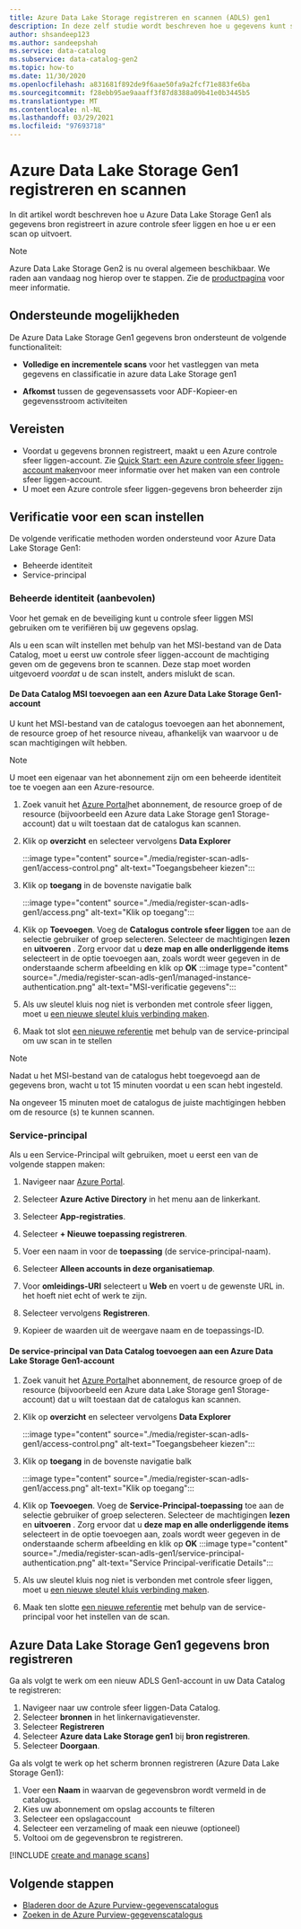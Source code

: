 ```yaml
---
title: Azure Data Lake Storage registreren en scannen (ADLS) gen1
description: In deze zelf studie wordt beschreven hoe u gegevens kunt scannen van Azure Data Lake Storage Gen1 naar Azure controle sfeer liggen.
author: shsandeep123
ms.author: sandeepshah
ms.service: data-catalog
ms.subservice: data-catalog-gen2
ms.topic: how-to
ms.date: 11/30/2020
ms.openlocfilehash: a831681f892de9f6aae50fa9a2fcf71e883fe6ba
ms.sourcegitcommit: f28ebb95ae9aaaff3f87d8388a09b41e0b3445b5
ms.translationtype: MT
ms.contentlocale: nl-NL
ms.lasthandoff: 03/29/2021
ms.locfileid: "97693718"
---
```

# <a name="register-and-scan-azure-data-lake-storage-gen1"></a>Azure Data Lake Storage Gen1 registreren en scannen

In dit artikel wordt beschreven hoe u Azure Data Lake Storage Gen1 als gegevens bron registreert in azure controle sfeer liggen en hoe u er een scan op uitvoert.

> [!Note]
> Azure Data Lake Storage Gen2 is nu overal algemeen beschikbaar. We raden aan vandaag nog hierop over te stappen. Zie de [productpagina](https://azure.microsoft.com/services/storage/data-lake-storage/) voor meer informatie.

## <a name="supported-capabilities"></a>Ondersteunde mogelijkheden

De Azure Data Lake Storage Gen1 gegevens bron ondersteunt de volgende functionaliteit:

- **Volledige en incrementele scans** voor het vastleggen van meta gegevens en classificatie in azure data Lake Storage gen1

- **Afkomst** tussen de gegevensassets voor ADF-Kopieer-en gegevensstroom activiteiten

## <a name="prerequisites"></a>Vereisten

- Voordat u gegevens bronnen registreert, maakt u een Azure controle sfeer liggen-account. Zie [Quick Start: een Azure controle sfeer liggen-account maken](create-catalog-portal.md)voor meer informatie over het maken van een controle sfeer liggen-account.
- U moet een Azure controle sfeer liggen-gegevens bron beheerder zijn

## <a name="setting-up-authentication-for-a-scan"></a>Verificatie voor een scan instellen

De volgende verificatie methoden worden ondersteund voor Azure Data Lake Storage Gen1:

- Beheerde identiteit
- Service-principal

### <a name="managed-identity-recommended"></a>Beheerde identiteit (aanbevolen)

Voor het gemak en de beveiliging kunt u controle sfeer liggen MSI gebruiken om te verifiëren bij uw gegevens opslag.

Als u een scan wilt instellen met behulp van het MSI-bestand van de Data Catalog, moet u eerst uw controle sfeer liggen-account de machtiging geven om de gegevens bron te scannen. Deze stap moet worden uitgevoerd *voordat* u de scan instelt, anders mislukt de scan.

#### <a name="adding-the-data-catalog-msi-to-an-azure-data-lake-storage-gen1-account"></a>De Data Catalog MSI toevoegen aan een Azure Data Lake Storage Gen1-account

U kunt het MSI-bestand van de catalogus toevoegen aan het abonnement, de resource groep of het resource niveau, afhankelijk van waarvoor u de scan machtigingen wilt hebben.

> [!Note]
> U moet een eigenaar van het abonnement zijn om een beheerde identiteit toe te voegen aan een Azure-resource.

1. Zoek vanuit het [Azure Portal](https://portal.azure.com)het abonnement, de resource groep of de resource (bijvoorbeeld een Azure data Lake Storage gen1 Storage-account) dat u wilt toestaan dat de catalogus kan scannen.

2. Klik op **overzicht** en selecteer vervolgens **Data Explorer**

   :::image type="content" source="./media/register-scan-adls-gen1/access-control.png" alt-text="Toegangsbeheer kiezen":::

3. Klik op **toegang** in de bovenste navigatie balk

   :::image type="content" source="./media/register-scan-adls-gen1/access.png" alt-text="Klik op toegang":::

4. Klik op **Toevoegen**. Voeg de **Catalogus controle sfeer liggen** toe aan de selectie gebruiker of groep selecteren. Selecteer de machtigingen **lezen** en **uitvoeren** . Zorg ervoor dat u **deze map en alle onderliggende items** selecteert in de optie toevoegen aan, zoals wordt weer gegeven in de onderstaande scherm afbeelding en klik op **OK** 
    :::image type="content" source="./media/register-scan-adls-gen1/managed-instance-authentication.png" alt-text="MSI-verificatie gegevens":::

5. Als uw sleutel kluis nog niet is verbonden met controle sfeer liggen, moet u [een nieuwe sleutel kluis verbinding maken](manage-credentials.md#create-azure-key-vaults-connections-in-your-azure-purview-account).

6. Maak tot slot [een nieuwe referentie](manage-credentials.md#create-a-new-credential) met behulp van de service-principal om uw scan in te stellen
> [!Note]
> Nadat u het MSI-bestand van de catalogus hebt toegevoegd aan de gegevens bron, wacht u tot 15 minuten voordat u een scan hebt ingesteld.

Na ongeveer 15 minuten moet de catalogus de juiste machtigingen hebben om de resource (s) te kunnen scannen.

### <a name="service-principal"></a>Service-principal

Als u een Service-Principal wilt gebruiken, moet u eerst een van de volgende stappen maken:

1. Navigeer naar [Azure Portal](https://portal.azure.com).

2. Selecteer **Azure Active Directory** in het menu aan de linkerkant.

3. Selecteer **App-registraties**.

4. Selecteer **+ Nieuwe toepassing registreren**.

5. Voer een naam in voor de **toepassing** (de service-principal-naam).

6. Selecteer **Alleen accounts in deze organisatiemap**.

7. Voor **omleidings-URI** selecteert u **Web** en voert u de gewenste URL in. het hoeft niet echt of werk te zijn.

8. Selecteer vervolgens **Registreren**.

9. Kopieer de waarden uit de weergave naam en de toepassings-ID.

#### <a name="adding-the-data-catalog-service-principal-to-an-azure-data-lake-storage-gen1-account"></a>De service-principal van Data Catalog toevoegen aan een Azure Data Lake Storage Gen1-account
1. Zoek vanuit het [Azure Portal](https://portal.azure.com)het abonnement, de resource groep of de resource (bijvoorbeeld een Azure data Lake Storage gen1 Storage-account) dat u wilt toestaan dat de catalogus kan scannen.

2. Klik op **overzicht** en selecteer vervolgens **Data Explorer**

   :::image type="content" source="./media/register-scan-adls-gen1/access-control.png" alt-text="Toegangsbeheer kiezen":::

3. Klik op **toegang** in de bovenste navigatie balk

   :::image type="content" source="./media/register-scan-adls-gen1/access.png" alt-text="Klik op toegang":::

4. Klik op **Toevoegen**. Voeg de **Service-Principal-toepassing** toe aan de selectie gebruiker of groep selecteren. Selecteer de machtigingen **lezen** en **uitvoeren** . Zorg ervoor dat u **deze map en alle onderliggende items** selecteert in de optie toevoegen aan, zoals wordt weer gegeven in de onderstaande scherm afbeelding en klik op **OK** 
    :::image type="content" source="./media/register-scan-adls-gen1/service-principal-authentication.png" alt-text="Service Principal-verificatie Details":::

5. Als uw sleutel kluis nog niet is verbonden met controle sfeer liggen, moet u [een nieuwe sleutel kluis verbinding maken](manage-credentials.md#create-azure-key-vaults-connections-in-your-azure-purview-account).

6. Maak ten slotte [een nieuwe referentie](manage-credentials.md#create-a-new-credential) met behulp van de service-principal voor het instellen van de scan.

## <a name="register-azure-data-lake-storage-gen1-data-source"></a>Azure Data Lake Storage Gen1 gegevens bron registreren

Ga als volgt te werk om een nieuw ADLS Gen1-account in uw Data Catalog te registreren:

1. Navigeer naar uw controle sfeer liggen-Data Catalog.
2. Selecteer **bronnen** in het linkernavigatievenster.
3. Selecteer **Registreren**
4. Selecteer **Azure data Lake Storage gen1** bij **bron registreren**. 
5. Selecteer **Doorgaan**.

Ga als volgt te werk op het scherm bronnen registreren (Azure Data Lake Storage Gen1):

1. Voer een **Naam** in waarvan de gegevensbron wordt vermeld in de catalogus.
2. Kies uw abonnement om opslag accounts te filteren
3. Selecteer een opslagaccount
4. Selecteer een verzameling of maak een nieuwe (optioneel)
5. Voltooi om de gegevensbron te registreren.

[!INCLUDE [create and manage scans](includes/manage-scans.md)]

## <a name="next-steps"></a>Volgende stappen

- [Bladeren door de Azure Purview-gegevenscatalogus](how-to-browse-catalog.md)
- [Zoeken in de Azure Purview-gegevenscatalogus](how-to-search-catalog.md)
